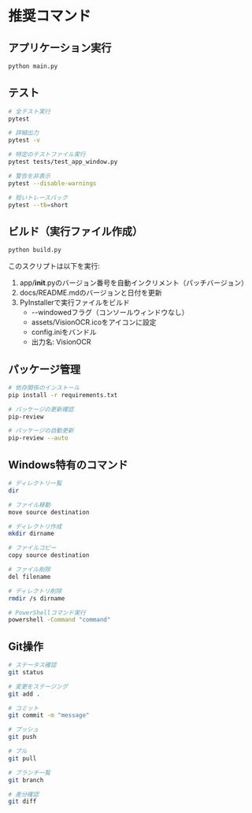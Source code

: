 # 推奨コマンド

## アプリケーション実行
```bash
python main.py
```

## テスト
```bash
# 全テスト実行
pytest

# 詳細出力
pytest -v

# 特定のテストファイル実行
pytest tests/test_app_window.py

# 警告を非表示
pytest --disable-warnings

# 短いトレースバック
pytest --tb=short
```

## ビルド（実行ファイル作成）
```bash
python build.py
```
このスクリプトは以下を実行:
1. app/__init__.pyのバージョン番号を自動インクリメント（パッチバージョン）
2. docs/README.mdのバージョンと日付を更新
3. PyInstallerで実行ファイルをビルド
   - --windowedフラグ（コンソールウィンドウなし）
   - assets/VisionOCR.icoをアイコンに設定
   - config.iniをバンドル
   - 出力名: VisionOCR

## パッケージ管理
```bash
# 依存関係のインストール
pip install -r requirements.txt

# パッケージの更新確認
pip-review

# パッケージの自動更新
pip-review --auto
```

## Windows特有のコマンド
```bash
# ディレクトリ一覧
dir

# ファイル移動
move source destination

# ディレクトリ作成
mkdir dirname

# ファイルコピー
copy source destination

# ファイル削除
del filename

# ディレクトリ削除
rmdir /s dirname

# PowerShellコマンド実行
powershell -Command "command"
```

## Git操作
```bash
# ステータス確認
git status

# 変更をステージング
git add .

# コミット
git commit -m "message"

# プッシュ
git push

# プル
git pull

# ブランチ一覧
git branch

# 差分確認
git diff
```
